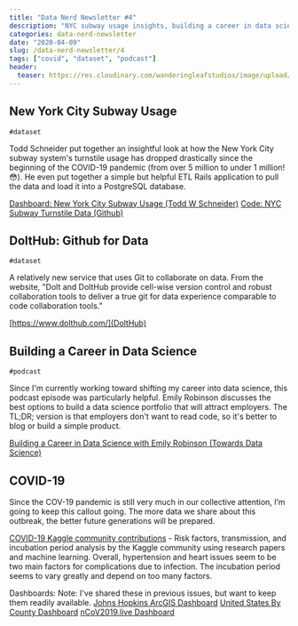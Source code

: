 ```yaml
---
title: "Data Nerd Newsletter #4"
description: "NYC subway usage insights, building a career in data science, and DoltHub"
categories: data-nerd-newsletter
date: "2020-04-09"
slug: /data-nerd-newsletter/4
tags: ["covid", "dataset", "podcast"]
header:
  teaser: https://res.cloudinary.com/wanderingleafstudios/image/upload/v1587682706/chrisjmears.com/data-nerd-newsletter-og.jpg
---
```


## New York City Subway Usage

`#dataset`

Todd Schneider put together an insightful look at how the New York City subway system's turnstile usage has dropped drastically since the beginning of the COVID-19 pandemic (from over 5 million to under 1 million! 😳). He even put together a simple but helpful ETL Rails application to pull the data and load it into a PostgreSQL database.

[Dashboard: New York City Subway Usage (Todd W Schneider)](https://toddwschneider.com/dashboards/nyc-subway-turnstiles/)
[Code: NYC Subway Turnstile Data (Github)](https://github.com/toddwschneider/nyc-subway-turnstile-data)

## DoltHub: Github for Data

`#dataset`

A relatively new service that uses Git to collaborate on data. From the website, "Dolt and DoltHub provide cell-wise version control and robust collaboration tools to deliver a true git for data experience comparable to code collaboration tools."

[https://www.dolthub.com/](DoltHub)

## Building a Career in Data Science

`#podcast`

Since I'm currently working toward shifting my career into data science, this podcast episode was particularly helpful. Emily Robinson discusses the best options to build a data science portfolio that will attract employers. The TL;DR; version is that employers don't want to read code, so it's better to blog or build a simple product.

[Building a Career in Data Science with Emily Robinson (Towards Data Science)](https://towardsdatascience.com/building-a-career-in-data-science-with-emily-robinson-27cd9bdba4c4)

## COVID-19

Since the COV-19 pandemic is still very much in our collective attention, I’m going to keep this callout going. The more data we share about this outbreak, the better future generations will be prepared.

[COVID-19 Kaggle community contributions](https://www.kaggle.com/covid-19-contributions) - Risk factors, transmission, and incubation period analysis by the Kaggle community using research papers and machine learning. Overall, hypertension and heart issues seem to be two main factors for complications due to infection. The incubation period seems to vary greatly and depend on too many factors.

Dashboards:
Note: I've shared these in previous issues, but want to keep them readily available.
[Johns Hopkins ArcGIS Dashboard](https://www.arcgis.com/apps/opsdashboard/index.html#/bda7594740fd40299423467b48e9ecf6)
[United States By County Dashboard](https://app.powerbi.com/view?r=eyJrIjoiMDkzZjQwNDMtZmI1Zi00YmVkLWExMTMtNDRjMjcwNWQ5ZGExIiwidCI6IjE1MjgxOGIxLTdmMTUtNDM3YS1hYzBiLTkyNDQwNzgwMzQ0ZCIsImMiOjN9&fbclid=IwAR0sB3j-SvuYu8dxdwSMX8Pp20m3eSBO7a5v6C1e6W6WgRrWn3-TwWz9IuA)
[nCoV2019.live Dashboard](https://ncov2019.live)
